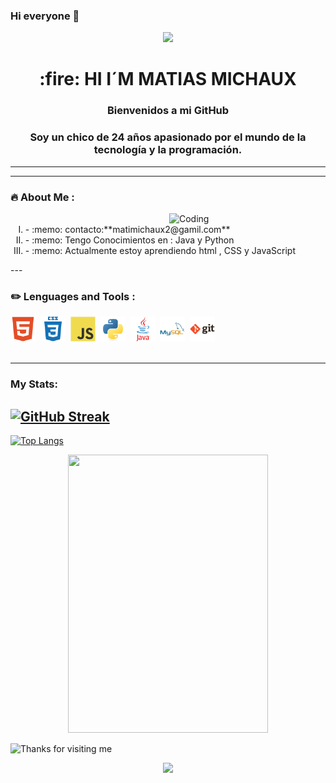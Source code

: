 ### Hi everyone 👋

<div id="header" align="center">
    <img src="https://media.giphy.com/media/v1.Y2lkPTc5MGI3NjExMDdmMTkyYWVhZTNiNDJlYWYyODk4NGUyMWQ5MTdkNzQyZDgwMjU0NiZjdD1n/9CffOPMLx0Hf2/giphy.gif" width="350">
    <h1 align="center">:fire: HI I´M MATIAS MICHAUX</h1>
    <H3 align="center"> Bienvenidos a mi GitHub </H3>
    <h3 align="center"> Soy un chico de 24 años apasionado 
        por el mundo de la tecnología y la programación. </h3>
</div>

---

--- 
### :fire: About Me : <br> 
  <img align="right" alt="Coding" width="250" src="https://user-images.githubusercontent.com/5713670/87202985-820dcb80-c2b6-11ea-9f56-7ec461c497c3.gif">

<ol type="I" >   
<div align="left">
  <br><li>
    - :memo: contacto:**matimichaux2@gamil.com** 
  </li>
  <li>
    - :memo: Tengo Conocimientos en : Java y Python
  </li>
  <li>
    - :memo: Actualmente estoy aprendiendo html , CSS y JavaScript
  </li>
  
</ol>
</div> 
---

### :pencil2: Lenguages and Tools : <br>
   <div>
    <img src="https://github.com/devicons/devicon/blob/master/icons/html5/html5-plain.svg" title="HTML" alt="HTML" width="40" height="40"/>&nbsp;
    <img src="https://github.com/devicons/devicon/blob/master/icons/css3/css3-plain-wordmark.svg" title="HTML" alt="HTML" width="40" height="40"/>&nbsp;
    <img src="https://github.com/devicons/devicon/blob/master/icons/javascript/javascript-original.svg" title="HTML" alt="HTML" width="40" height="40"/>&nbsp;
    <img src="https://github.com/devicons/devicon/blob/master/icons/python/python-original.svg" title="HTML" alt="HTML" width="40" height="40"/>&nbsp;
    <img src="https://github.com/devicons/devicon/blob/master/icons/java/java-original-wordmark.svg" title="HTML" alt="HTML" width="40" height="40"/>&nbsp;
    <img src="https://github.com/devicons/devicon/blob/master/icons/mysql/mysql-original-wordmark.svg" title="HTML" alt="HTML" width="40" height="40"/>&nbsp;
    <img src="https://github.com/devicons/devicon/blob/master/icons/git/git-original-wordmark.svg" title="HTML" alt="HTML" width="40" height="40"/>&nbsp;
   </div>
  <br>
   
---
### My Stats:

[![GitHub Streak](http://github-readme-streak-stats.herokuapp.com?user=MatiasMichaux98&theme=neon&border_radius=20&locale=es)](https://git.io/streak-stats)
---
[![Top Langs](https://github-readme-stats.vercel.app/api/top-langs/?username=MatiasMichaux98&hide_progress=true)](https://github.com/anuraghazra/github-readme-stats)
<br>
<p align="center">
   <img width="320" height="445" src="https://spotify-github-profile.vercel.app/api/view?uid=31jnhplcd3ns3r6tnutxpztqhtie&cover_image=true&theme=default&show_offline=false&background_color=030303&interchange=false&bar_color_cover=true">
</p>
<img height="120" alt="Thanks for visiting me" width="100%" src="https://raw.githubusercontent.com/BrunnerLivio/brunnerlivio/master/images/marquee.svg" />
<p align="center">
  <img src="https://capsule-render.vercel.app/api?type=waving&color=gradient&height=60&section=footer&width=100"/>
</p>
  
    


